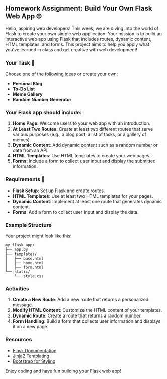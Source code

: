 ## Homework Assignment: Build Your Own Flask Web App 🌐

Hello, aspiring web developers! This week, we are diving into the world of Flask to create your own simple web application. Your mission is to build an interactive web app using Flask that includes routes, dynamic content, HTML templates, and forms. This project aims to help you apply what you've learned in class and get creative with web development!

### Your Task 🚀

Choose one of the following ideas or create your own:
- **Personal Blog**
- **To-Do List**
- **Meme Gallery**
- **Random Number Generator**

### Your Flask app should include:

1. **Home Page**: Welcome users to your web app with an introduction.
2. **At Least Two Routes**: Create at least two different routes that serve various purposes (e.g., a blog post, a list of tasks, or a gallery of memes).
3. **Dynamic Content**: Add dynamic content such as a random number or data from an API.
4. **HTML Templates**: Use HTML templates to create your web pages.
5. **Forms**: Include a form to collect user input and display the submitted information.

### Requirements 📝

- **Flask Setup**: Set up Flask and create routes.
- **HTML Templates**: Use at least two HTML templates for your pages.
- **Dynamic Content**: Implement at least one route that generates dynamic content.
- **Forms**: Add a form to collect user input and display the data.

### Example Structure

Your project might look like this:

```plaintext
my_flask_app/
├── app.py
├── templates/
│   ├── base.html
│   ├── home.html
│   ├── form.html
└── static/
    └── style.css
```

### Activities

1. **Create a New Route**: Add a new route that returns a personalized message.
2. **Modify HTML Content**: Customize the HTML content of your templates.
3. **Dynamic Route**: Create a route that returns a random number.
4. **Form Handling**: Build a form that collects user information and displays it on a new page.

### Resources

- [Flask Documentation](https://flask.palletsprojects.com/)
- [Jinja2 Templating](https://jinja.palletsprojects.com/)
- [Bootstrap for Styling](https://getbootstrap.com/)

Enjoy coding and have fun building your Flask web app!